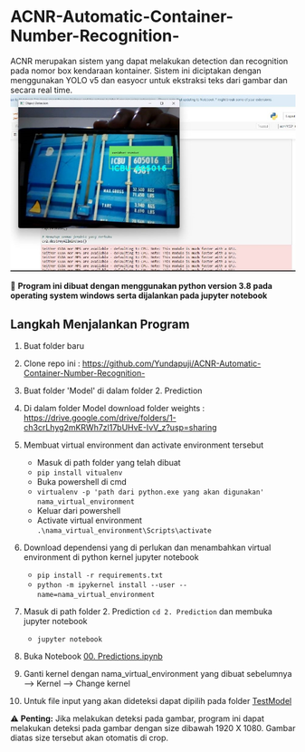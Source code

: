 # ACNR-Automatic-Container-Number-Recognition-
ACNR merupakan sistem yang dapat melakukan detection dan recognition pada nomor box kendaraan kontainer. Sistem ini diciptakan dengan menggunakan YOLO v5 dan easyocr untuk ekstraksi teks dari gambar dan secara real time. 
![realTime2](Output/realTime2.jpg)

:loudspeaker: **Program ini dibuat dengan menggunakan python version 3.8 pada operating system windows serta dijalankan pada jupyter notebook**

## Langkah Menjalankan Program
1. Buat folder baru

2. Clone repo ini : https://github.com/Yundapuji/ACNR-Automatic-Container-Number-Recognition-

3. Buat folder 'Model' di dalam folder 2. Prediction

4. Di dalam folder Model download folder weights : https://drive.google.com/drive/folders/1-ch3crLhyg2mKRWh7zl17bUHvE-IvV_z?usp=sharing 

5. Membuat virtual environment dan activate environment tersebut
    - Masuk di path folder yang telah dibuat
    - ```pip install vitualenv ```
    - Buka powershell di cmd 
    - ```virtualenv -p 'path dari python.exe yang akan digunakan' nama_virtual_environment```
    - Keluar dari powershell 
    - Activate virtual environment
      ```.\nama_virtual_environment\Scripts\activate```
      
6. Download dependensi yang di perlukan dan menambahkan virtual environment di python kernel jupyter notebook
    - ```pip install -r requirements.txt```
    - ```python -m ipykernel install --user --name=nama_virtual_environment```
    
7. Masuk di path folder 2. Prediction ```cd 2. Prediction``` dan membuka jupyter notebook
    - ```jupyter notebook```

8. Buka Notebook [00. Predictions.ipynb](URL "https://github.com/Yundapuji/ACNR-Automatic-Container-Number-Recognition-/blob/main/2.%20Prediction/00.%20Predictions.ipynb")

9. Ganti kernel dengan nama_virtual_environment yang dibuat sebelumnya --> Kernel --> Change kernel

10. Untuk file input yang akan dideteksi dapat dipilih pada folder [TestModel](URL "https://github.com/Yundapuji/ACNR-Automatic-Container-Number-Recognition-/tree/5a25cc214fd85b3feeadd459c581bf751a42f840/2.%20Prediction/TestModel")



⚠️ **Penting:** Jika melakukan deteksi pada gambar, program ini dapat melakukan deteksi pada gambar dengan size dibawah 1920 X 1080. Gambar diatas size tersebut akan otomatis di crop. 
     



